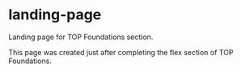 # landing-page
Landing page for TOP Foundations section.

This page was created just after completing the flex section of TOP Foundations.
